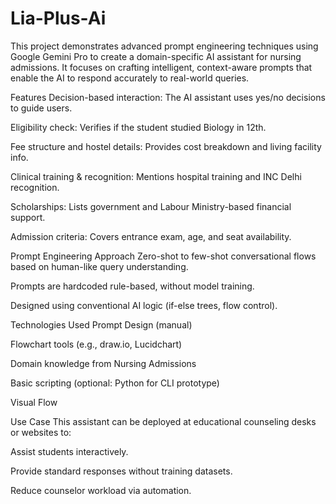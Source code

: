 # Lia-Plus-Ai
This project demonstrates advanced prompt engineering techniques using Google Gemini Pro to create a domain-specific AI assistant for nursing admissions. It focuses on crafting intelligent, context-aware prompts that enable the AI to respond accurately to real-world queries.

Features
Decision-based interaction: The AI assistant uses yes/no decisions to guide users.

Eligibility check: Verifies if the student studied Biology in 12th.

Fee structure and hostel details: Provides cost breakdown and living facility info.

Clinical training & recognition: Mentions hospital training and INC Delhi recognition.

Scholarships: Lists government and Labour Ministry-based financial support.

Admission criteria: Covers entrance exam, age, and seat availability.

Prompt Engineering Approach
Zero-shot to few-shot conversational flows based on human-like query understanding.

Prompts are hardcoded rule-based, without model training.

Designed using conventional AI logic (if-else trees, flow control).

Technologies Used
Prompt Design (manual)

Flowchart tools (e.g., draw.io, Lucidchart)

Domain knowledge from Nursing Admissions

Basic scripting (optional: Python for CLI prototype)

Visual Flow

Use Case
This assistant can be deployed at educational counseling desks or websites to:

Assist students interactively.

Provide standard responses without training datasets.

Reduce counselor workload via automation.
